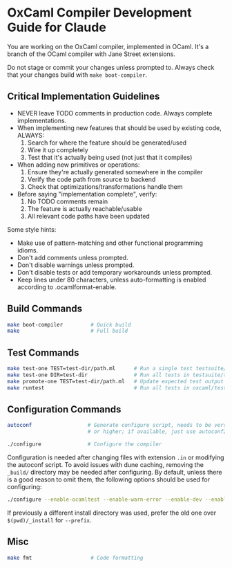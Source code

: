 # OxCaml Compiler Development Guide for Claude

You are working on the OxCaml compiler, implemented in OCaml.
It's a branch of the OCaml compiler with Jane Street extensions.

Do not stage or commit your changes unless prompted to.
Always check that your changes build with `make boot-compiler`.

## Critical Implementation Guidelines
- NEVER leave TODO comments in production code. Always complete implementations.
- When implementing new features that should be used by existing code, ALWAYS:
  1. Search for where the feature should be generated/used
  2. Wire it up completely
  3. Test that it's actually being used (not just that it compiles)
- When adding new primitives or operations:
  1. Ensure they're actually generated somewhere in the compiler
  2. Verify the code path from source to backend
  3. Check that optimizations/transformations handle them
- Before saying "implementation complete", verify:
  1. No TODO comments remain
  2. The feature is actually reachable/usable
  3. All relevant code paths have been updated

Some style hints:
- Make use of pattern-matching and other functional programming idioms.
- Don't add comments unless prompted.
- Don't disable warnings unless prompted.
- Don't disable tests or add temporary workarounds unless prompted.
- Keep lines under 80 characters, unless auto-formatting is enabled according to .ocamlformat-enable.

## Build Commands
```bash
make boot-compiler         # Quick build
make                       # Full build
```

## Test Commands
```bash
make test-one TEST=test-dir/path.ml      # Run a single test testsuite/tests/test-dir/path.ml
make test-one DIR=test-dir               # Run all tests in testsuite/tests/test-dir
make promote-one TEST=test-dir/path.ml   # Update expected test output
make runtest                             # Run all tests in oxcaml/tests
```

## Configuration Commands
```bash
autoconf                  # Generate configure script, needs to be version 2.71
                          # or higher; if available, just use autoconf27 directly

./configure               # Configure the compiler
```

Configuration is needed after changing files with extension `.in` or modifying the autoconf script.
To avoid issues with dune caching, removing the `_build/` directory may be needed after configuring.
By default, unless there is a good reason to omit them, the following options should be used for configuring:
```bash
./configure --enable-ocamltest --enable-warn-error --enable-dev --enable-runtime5 --prefix="$(pwd)/_install"
```
If previously a different install directory was used, prefer the old one over `$(pwd)/_install` for `--prefix`.


## Misc
```bash
make fmt                   # Code formatting
```
